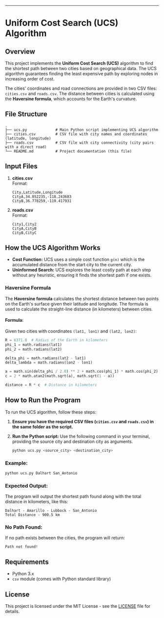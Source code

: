 ---

# Uniform Cost Search (UCS) Algorithm

## Overview

This project implements the **Uniform Cost Search (UCS)** algorithm to find the shortest path between two cities based on geographical data. The UCS algorithm guarantees finding the least expensive path by exploring nodes in increasing order of cost.

The cities' coordinates and road connections are provided in two CSV files: `cities.csv` and `roads.csv`. The distance between cities is calculated using the **Haversine formula**, which accounts for the Earth's curvature.

## File Structure

```
.
├── ucs.py             # Main Python script implementing UCS algorithm
├── cities.csv         # CSV file with city names and coordinates (latitude, longitude)
├── roads.csv          # CSV file with city connectivity (city pairs with a direct road)
└── README.md          # Project documentation (this file)
```

## Input Files

1. **cities.csv**  
   Format:
   ```
   City,Latitude,Longitude
   CityA,34.052235,-118.243683
   CityB,36.778259,-119.417931
   ```

2. **roads.csv**  
   Format:
   ```
   City1,City2
   CityA,CityB
   CityB,CityC
   ```

## How the UCS Algorithm Works

- **Cost Function:** UCS uses a simple cost function `g(n)` which is the accumulated distance from the start city to the current city.
- **Uninformed Search:** UCS explores the least costly path at each step without any heuristic, ensuring it finds the shortest path if one exists.

### Haversine Formula

The **Haversine formula** calculates the shortest distance between two points on the Earth's surface given their latitude and longitude. The formula is used to calculate the straight-line distance (in kilometers) between cities.

#### Formula:
Given two cities with coordinates `(lat1, lon1)` and `(lat2, lon2)`:

```python
R = 6371.0  # Radius of the Earth in kilometers
phi_1 = math.radians(lat1)
phi_2 = math.radians(lat2)

delta_phi = math.radians(lat2 - lat1)
delta_lambda = math.radians(lon2 - lon1)

a = math.sin(delta_phi / 2.0) ** 2 + math.cos(phi_1) * math.cos(phi_2) * math.sin(delta_lambda / 2.0) ** 2
c = 2 * math.atan2(math.sqrt(a), math.sqrt(1 - a))

distance = R * c  # Distance in kilometers
```

## How to Run the Program

To run the UCS algorithm, follow these steps:

1. **Ensure you have the required CSV files (`cities.csv` and `roads.csv`) in the same folder as the script.**

2. **Run the Python script:**
   Use the following command in your terminal, providing the source city and destination city as arguments.

   ```bash
   python ucs.py <source_city> <destination_city>
   ```

### Example:

```bash
python ucs.py Dalhart San_Antonio
```

### Expected Output:

The program will output the shortest path found along with the total distance in kilometers, like this:

```
Dalhart - Amarillo - Lubbock - San_Antonio
Total Distance - 900.5 km
```

### No Path Found:

If no path exists between the cities, the program will return:
```
Path not found!
```

## Requirements

- Python 3.x
- `csv` module (comes with Python standard library)

## License

This project is licensed under the MIT License - see the [LICENSE](LICENSE) file for details.
